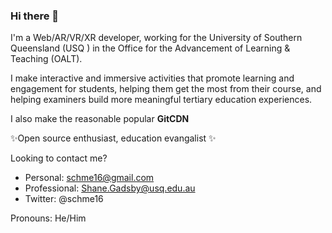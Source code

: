 ### Hi there 👋
I'm a Web/AR/VR/XR developer, working for the University of Southern Queensland (USQ ) in the Office for the Advancement of Learning & Teaching (OALT).

I make interactive and immersive activities that promote learning and engagement for students, helping them get the most from their course, and helping examiners build more meaningful tertiary education experiences.

I also make the reasonable popular **GitCDN**
  
✨Open source enthusiast, education evangalist ✨
 
Looking to contact me?
 - Personal: schme16@gmail.com
 - Professional: Shane.Gadsby@usq.edu.au
 - Twitter: @schme16

Pronouns: He/Him

<!--
**schme16/schme16** is a ✨ _special_ ✨ repository because its `README.md` (this file) appears on your GitHub profile.

Here are some ideas to get you started:

- 🔭 I’m currently working on ...
- 🌱 I’m currently learning ...
- 👯 I’m looking to collaborate on ...
- 🤔 I’m looking for help with ...
- 💬 Ask me about ...
- 📫 How to reach me: ...
- 😄 Pronouns: ...
- ⚡ Fun fact: ...
-->
